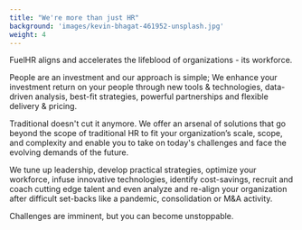 ```yaml
---
title: "We're more than just HR"
background: 'images/kevin-bhagat-461952-unsplash.jpg'
weight: 4
---
```


FuelHR aligns and accelerates the lifeblood of organizations - its workforce.​

People are an investment and our approach is simple; We enhance your investment return on your people through new tools & technologies, data-driven analysis, best-fit strategies, powerful partnerships and flexible delivery & pricing.​

Traditional doesn't cut it anymore. We offer an arsenal of solutions that go beyond the scope of traditional HR to fit your organization’s scale, scope, and complexity and enable you to take on today's challenges and face the evolving demands of the future.

We tune up leadership, develop practical strategies, optimize your workforce, infuse innovative technologies, identify cost-savings, recruit and coach cutting edge talent and even analyze and re-align your organization after difficult set-backs like a pandemic, consolidation or M&A activity.​

Challenges are imminent, but you can become unstoppable.